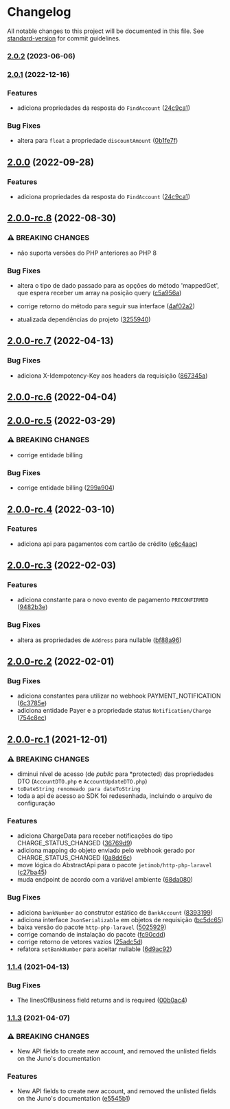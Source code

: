 # Changelog

All notable changes to this project will be documented in this file. See [standard-version](https://github.com/conventional-changelog/standard-version) for commit guidelines.

### [2.0.2](https://github.com/jetimob/juno-sdk-php-laravel/compare/v2.0.1...v2.0.2) (2023-06-06)

### [2.0.1](https://github.com/jetimob/juno-sdk-php-laravel/compare/v2.0.0-rc.8...v2.0.1) (2022-12-16)


### Features

* adiciona propriedades da resposta do `FindAccount` ([24c9ca1](https://github.com/jetimob/juno-sdk-php-laravel/commit/24c9ca1438b4729f867fc30dc9aa42cf6cd06ec7))


### Bug Fixes

* altera para `float` a propriedade `discountAmount` ([0b1fe7f](https://github.com/jetimob/juno-sdk-php-laravel/commit/0b1fe7f20712d28954f20693595671bd82573ea9))

## [2.0.0](https://github.com/jetimob/juno-sdk-php-laravel/compare/v2.0.0-rc.8...v2.0.0) (2022-09-28)


### Features

* adiciona propriedades da resposta do `FindAccount` ([24c9ca1](https://github.com/jetimob/juno-sdk-php-laravel/commit/24c9ca1438b4729f867fc30dc9aa42cf6cd06ec7))


## [2.0.0-rc.8](https://github.com/jetimob/juno-sdk-php-laravel/compare/v2.0.0-rc.7...v2.0.0-rc.8) (2022-08-30)

### ⚠ BREAKING CHANGES

* não suporta versões do PHP anteriores ao PHP 8

### Bug Fixes

* altera o tipo de dado passado para as opções do método 'mappedGet', que espera receber um array na posição query ([c5a956a](https://github.com/jetimob/juno-sdk-php-laravel/commit/c5a956a6ba63f728cf38fb1bec835d98da032e9a))
* corrige retorno do método para seguir sua interface ([4af02a2](https://github.com/jetimob/juno-sdk-php-laravel/commit/4af02a20ff431ea6f873bc6a45c4d9bf20e98d6b))


* atualizada dependências do projeto ([3255940](https://github.com/jetimob/juno-sdk-php-laravel/commit/3255940f5931b27f0995d4b02a89db8ba6dac5ea))

## [2.0.0-rc.7](https://github.com/jetimob/juno-sdk-php-laravel/compare/v2.0.0-rc.6...v2.0.0-rc.7) (2022-04-13)


### Bug Fixes

* adiciona X-Idempotency-Key aos headers da requisição ([867345a](https://github.com/jetimob/juno-sdk-php-laravel/commit/867345ac88da6dd949a818d244c3bbb34d786355))

## [2.0.0-rc.6](https://github.com/jetimob/juno-sdk-php-laravel/compare/v2.0.0-rc.5...v2.0.0-rc.6) (2022-04-04)

## [2.0.0-rc.5](https://github.com/jetimob/juno-sdk-php-laravel/compare/v2.0.0-rc.4...v2.0.0-rc.5) (2022-03-29)


### ⚠ BREAKING CHANGES

* corrige entidade billing

### Bug Fixes

* corrige entidade billing ([299a904](https://github.com/jetimob/juno-sdk-php-laravel/commit/299a904fdc85e3106f55003b92e3945d2e92a138))

## [2.0.0-rc.4](https://github.com/jetimob/juno-sdk-php-laravel/compare/v2.0.0-rc.3...v2.0.0-rc.4) (2022-03-10)


### Features

* adiciona api para pagamentos com cartão de crédito ([e6c4aac](https://github.com/jetimob/juno-sdk-php-laravel/commit/e6c4aac232b350859436e04691dfb543e98dfb1e))

## [2.0.0-rc.3](https://github.com/jetimob/juno-sdk-php-laravel/compare/v2.0.0-rc.2...v2.0.0-rc.3) (2022-02-03)


### Features

* adiciona constante para o novo evento de pagamento `PRECONFIRMED` ([9482b3e](https://github.com/jetimob/juno-sdk-php-laravel/commit/9482b3eb783e34e2093442edf1361906edc795cc))


### Bug Fixes

* altera as propriedades de `Address` para nullable ([bf88a96](https://github.com/jetimob/juno-sdk-php-laravel/commit/bf88a964304ffb10f70ae7ff39a1dca97cbf9d53))

## [2.0.0-rc.2](https://github.com/jetimob/juno-sdk-php-laravel/compare/v2.0.0-rc.1...v2.0.0-rc.2) (2022-02-01)


### Bug Fixes

* adiciona constantes para utilizar no webhook PAYMENT_NOTIFICATION ([6c3785e](https://github.com/jetimob/juno-sdk-php-laravel/commit/6c3785e1f6a679fd510c47c0abc0ce07ef31e494))
* adiciona entidade Payer e a propriedade status `Notification/Charge` ([754c8ec](https://github.com/jetimob/juno-sdk-php-laravel/commit/754c8ec8c4d946c17e427377368c97f454ad39a5))

## [2.0.0-rc.1](https://github.com/jetimob/juno-sdk-php-laravel/compare/v1.1.2...v2.0.0-rc.1) (2021-12-01)


### ⚠ BREAKING CHANGES

* diminui nível de acesso (de *public* para *protected) das propriedades DTO (`AccountDTO.php` e `AccountUpdateDTO.php`)
* `toDateString renomeado para dateToString`
* toda a api de acesso ao SDK foi redesenhada, incluindo o arquivo de configuração

### Features

* adiciona ChargeData para receber notificações do tipo CHARGE_STATUS_CHANGED ([36769d9](https://github.com/jetimob/juno-sdk-php-laravel/commit/36769d913eb46eae864f86dd8dc618033f186acd))
* adiciona mapping do objeto enviado pelo webhook gerado por CHARGE_STATUS_CHANGED ([0a8dd6c](https://github.com/jetimob/juno-sdk-php-laravel/commit/0a8dd6c6301651b45d6af6c556820abd0e2a39fc))
* move lógica do AbstractApi para o pacote `jetimob/http-php-laravel` ([c27ba45](https://github.com/jetimob/juno-sdk-php-laravel/commit/c27ba456c1a1c16c6acfa2a704d7b4a82942a3cb))
* muda endpoint de acordo com a variável ambiente ([68da080](https://github.com/jetimob/juno-sdk-php-laravel/commit/68da0807f9b73c36091b226bb4796105ea8c4575))


### Bug Fixes

* adiciona `bankNumber` ao construtor estático de `BankAccount` ([8393199](https://github.com/jetimob/juno-sdk-php-laravel/commit/83931996e98faf3a1e7d9dbe51d5f48a9f1dcec1))
* adiciona interface `JsonSerializable` em objetos de requisição ([bc5dc65](https://github.com/jetimob/juno-sdk-php-laravel/commit/bc5dc6527311bbb36b3e646cd627f5d83e886421))
* baixa versão do pacote `http-php-laravel` ([5025929](https://github.com/jetimob/juno-sdk-php-laravel/commit/50259293ac3cdaebe567c28b83da3c209f6be00b))
* corrige comando de instalação do pacote ([fc90cdd](https://github.com/jetimob/juno-sdk-php-laravel/commit/fc90cddc39f1eac4eef25938126c1fd5c9ddc43a))
* corrige retorno de vetores vazios ([25adc5d](https://github.com/jetimob/juno-sdk-php-laravel/commit/25adc5d34d307d14ca03efac536aed24ddb69548))
* refatora `setBankNumber` para aceitar nullable ([6d9ac92](https://github.com/jetimob/juno-sdk-php-laravel/commit/6d9ac921cb055d435bd15cf7905c9f76850928e5))

### [1.1.4](https://github.com/jetimob/juno-sdk-php-laravel/compare/v1.1.3...v1.1.4) (2021-04-13)


### Bug Fixes

* The linesOfBusiness field returns and is required ([00b0ac4](https://github.com/jetimob/juno-sdk-php-laravel/commit/00b0ac4f32e29a07c6fbd32b158f437a69e50266))

### [1.1.3](https://github.com/jetimob/juno-sdk-php-laravel/compare/v1.1.2...v1.1.3) (2021-04-07)


### ⚠ BREAKING CHANGES

* New API fields to create new account, and removed the unlisted fields on the Juno's documentation

### Features

* New API fields to create new account, and removed the unlisted fields on the Juno's documentation ([e5545b1](https://github.com/jetimob/juno-sdk-php-laravel/commit/e5545b1fb7fad4caa4e7d390eb839207f2c8ee4b))
